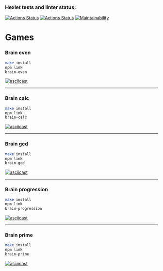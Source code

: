 ### Hexlet tests and linter status:

[![Actions Status](https://github.com/dsgnfox/frontend-project-lvl1/workflows/Node_CI/badge.svg)](https://github.com/dsgnfox/frontend-project-lvl1/actions/CI.yml)
[![Actions Status](https://github.com/dsgnfox/frontend-project-lvl1/workflows/hexlet-check/badge.svg)](https://github.com/dsgnfox/frontend-project-lvl1/actions//hexlet-check.yml)
[![Maintainability](https://api.codeclimate.com/v1/badges/b65fe300ba1062f6c51a/maintainability)](https://codeclimate.com/github/dsgnfox/frontend-project-lvl1/maintainability)

# Games

### Brain even

```bash
make install
npm link
brain-even
```
[![asciicast](https://asciinema.org/a/saj3uix9EkYUDzLMUrnZCpeBt.svg)](https://asciinema.org/a/saj3uix9EkYUDzLMUrnZCpeBt)

---

### Brain calc

```bash
make install
npm link
brain-calc
```
[![asciicast](https://asciinema.org/a/UPPUjKplhIhd0ZjEW3I4vxirb.svg)](https://asciinema.org/a/UPPUjKplhIhd0ZjEW3I4vxirb)

---

### Brain gcd

```bash
make install
npm link
brain-gcd
```
[![asciicast](https://asciinema.org/a/fyUzpZ4fpD1lyNu06yL0CGnbj.svg)](https://asciinema.org/a/fyUzpZ4fpD1lyNu06yL0CGnbj)

---


### Brain progression

```bash
make install
npm link
brain-progression
```
[![asciicast](https://asciinema.org/a/u1lAiXngDl6qMaRwyZrT4FGLa.svg)](https://asciinema.org/a/u1lAiXngDl6qMaRwyZrT4FGLa)

---

### Brain prime
```bash
make install
npm link
brain-prime
```
[![asciicast](https://asciinema.org/a/smO0Nt8S4xtNZEApMTmvKkXE4.svg)](https://asciinema.org/a/smO0Nt8S4xtNZEApMTmvKkXE4)